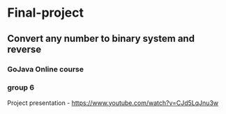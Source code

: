 # Final-project
## Convert any number to binary system and reverse
### GoJava Online course
### group 6

Project presentation - https://www.youtube.com/watch?v=CJd5LqJnu3w
